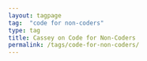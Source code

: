 ```yaml
---
layout: tagpage
tag:  "code for non-coders"
type: tag
title: Cassey on Code for Non-Coders
permalink: /tags/code-for-non-coders/
---
```

